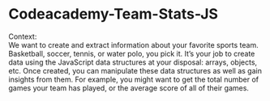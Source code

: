# Codeacademy-Team-Stats-JS

Context:  
We want to create and extract information about your favorite sports team. 
Basketball, soccer, tennis, or water polo, you pick it. 
It’s your job to create data using the JavaScript data structures at your disposal: arrays, objects, etc.
Once created, you can manipulate these data structures as well as gain insights from them. 
For example, you might want to get the total number of games your team has played, or the average score of all of their games.
